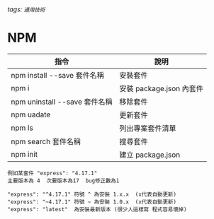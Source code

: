 ###### tags: `通用技術`

# NPM

| 指令 | 說明 |
| --- | --- |
| npm install --save 套件名稱 | 安裝套件 |
| npm i | 安裝 package.json 內套件 |
| npm uninstall --save 套件名稱 | 移除套件 |
| npm uadate | 更新套件 |
| npm ls | 列出專案套件清單 |
| npm search 套件名稱 | 搜尋套件 |
| npm init | 建立 package.json |

```text
例如某套件 "express": "4.17.1"
主要版本為 4  次要版本為17  bug修正數為1

"express": "^4.17.1" 符號 ^ 為安裝 1.x.x  (x代表自動更新)
"express": "~4.17.1" 符號 ~ 為安裝 1.0.x  (x代表自動更新)
"express": "latest"  為安裝最新版本 (很少人這樣寫 程式容易壞掉)
```

